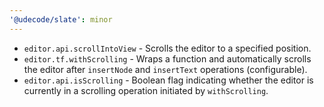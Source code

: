 ```yaml
---
'@udecode/slate': minor
---
```


- `editor.api.scrollIntoView` - Scrolls the editor to a specified position.
- `editor.tf.withScrolling` - Wraps a function and automatically scrolls the editor after `insertNode` and `insertText` operations (configurable).
- `editor.api.isScrolling` - Boolean flag indicating whether the editor is currently in a scrolling operation initiated by `withScrolling`.
